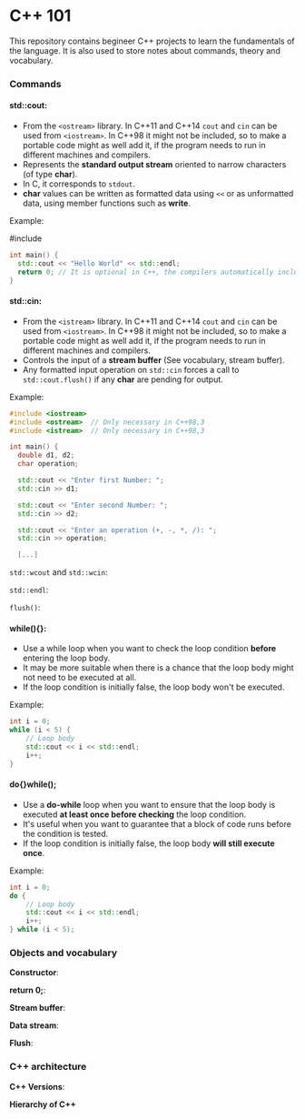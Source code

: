 # C++ 101

This repository contains begineer C++ projects to learn the fundamentals of the language. It is also used to store notes about commands, theory and vocabulary.

### Commands

#### std::cout: 

- From the `<ostream>` library. In C++11 and C++14 `cout` and `cin` can be used from `<iostream>`. In C++98 it might not be included, so to make a portable code might as well add it, if the program needs to run in different machines and compilers.
- Represents the **standard output stream** oriented to narrow characters (of type **char**).
- In C, it corresponds to `stdout`.
- **char** values can be written as formatted data using `<<` or as unformatted data, using member functions such as **write**.

Example:

#include <iostream>
```cpp
int main() {
  std::cout << "Hello World" << std::endl;
  return 0; // It is optional in C++, the compilers automatically include it.
}
```

#### std::cin:

- From the `<istream>` library. In C++11 and C++14 `cout` and `cin` can be used from `<iostream>`. In C++98 it might not be included, so to make a portable code might as well add it, if the program needs to run in different machines and compilers.
- Controls the input of a **stream buffer** (See vocabulary, stream buffer).
- Any formatted input operation on `std::cin` forces a call to `std::cout.flush()` if any **char** are pending for output.

Example:

```cpp
#include <iostream>
#include <ostream>  // Only necessary in C++98,3
#include <istream>  // Only necessary in C++98,3

int main() {
  double d1, d2;
  char operation;

  std::cout << "Enter first Number: ";
  std::cin >> d1;

  std::cout << "Enter second Number: ";
  std::cin >> d2;

  std::cout << "Enter an operation (+, -, *, /): ";
  std::cin >> operation;

  [...]
```


`std::wcout` and `std::wcin`:

`std::endl`:

`flush()`:

#### while(){}:

- Use a while loop when you want to check the loop condition **before** entering the loop body.
- It may be more suitable when there is a chance that the loop body might not need to be executed at all.
- If the loop condition is initially false, the loop body won't be executed.

Example:
```cpp
int i = 0;
while (i < 5) {
    // Loop body
    std::cout << i << std::endl;
    i++;
}
```

#### do{}while();

- Use a **do-while** loop when you want to ensure that the loop body is executed **at least once before checking** the loop condition.
- It's useful when you want to guarantee that a block of code runs before the condition is tested.
- If the loop condition is initially false, the loop body **will still execute once**.

Example:

```cpp
int i = 0;
do {
    // Loop body
    std::cout << i << std::endl;
    i++;
} while (i < 5);
```


### Objects and vocabulary

**Constructor**:

**return 0;**:

**Stream buffer**:

**Data stream**:

**Flush**:

### C++ architecture

**C++ Versions**:

**Hierarchy of C++**
